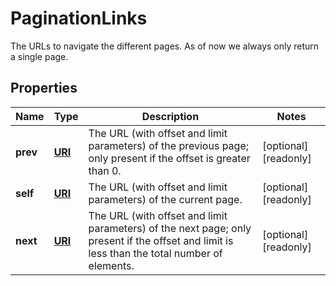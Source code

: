 

# PaginationLinks

The URLs to navigate the different pages. As of now we always only return a single page. 
## Properties

| Name | Type | Description | Notes |
| ------------ | ------------- | ------------- | ------------- |
| **prev** | [**URI**](URI.md) | The URL (with offset and limit parameters) of the previous page; only present if the offset is greater than 0.  |  [optional] [readonly] |
| **self** | [**URI**](URI.md) | The URL (with offset and limit parameters) of the current page.  |  [optional] [readonly] |
| **next** | [**URI**](URI.md) | The URL (with offset and limit parameters) of the next page; only present if the offset and limit is less than the total number of elements.  |  [optional] [readonly] |


